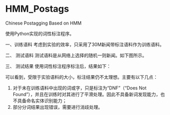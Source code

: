 # HMM_Postags
Chinese Postagging Based on HMM

使用Python实现的词性标注程序。

一、训练语料
考虑到实验的效率，只采用了30M新闻带标注语料作为训练语料。

 
二、	测试语料
测试语料是从网络上选择的随机一则新闻。如下图所示。


三、	测试结果
使用词性标注程序标注后，结果如下：


可以看到，受限于实验语料的大小，标注结果仍不太理想。主要有以下几点：
1. 对于未在训练语料中出现的词或字，只是标注为“DNF”（“Does Not Found”），并且在训练时对其进行了平滑处理。因此不具备新词发现能力，也不具备命名实体识别能力；
2. 部分分词结果出现错误，需要进行消歧处理。

